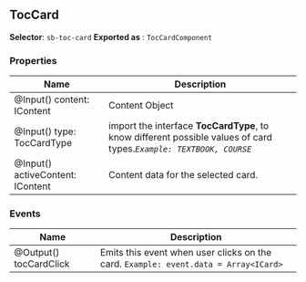 ## TocCard
**Selector**: `sb-toc-card`
**Exported as** : `TocCardComponent`
### Properties

|Name| Description |
|--|--|
|@Input() content: IContent| Content Object |
|@Input() type: TocCardType|import the interface **TocCardType**, to know different possible values of card types.*`Example: TEXTBOOK, COURSE`*|
|@Input() activeContent: IContent| Content data for the selected card.|

### Events
| Name | Description |
|--|--|
| @Output() tocCardClick | Emits this event when user clicks on the card. `Example: event.data = Array<ICard>`